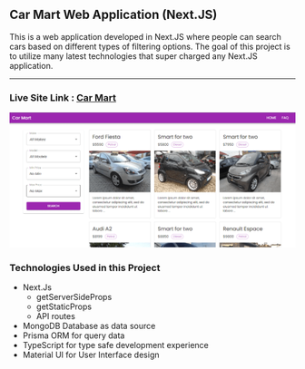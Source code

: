 ## Car Mart Web Application (Next.JS)

This is a web application developed in Next.JS where people can search cars based on different types of filtering options. The goal of this project is to utilize many latest technologies that super charged any Next.JS application. 

***

### Live Site Link : [Car Mart](https://car-mart.vercel.app/) 


![image info](./public/git-photos/car-mart-photo-01.PNG)

### Technologies Used in this Project

- Next.Js
  - getServerSideProps
  - getStaticProps
  - API routes
- MongoDB Database as data source
- Prisma ORM for query data
- TypeScript for type safe development experience
- Material UI for User Interface design